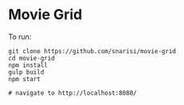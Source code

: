 # Movie Grid

To run:

```
git clone https://github.com/snarisi/movie-grid
cd movie-grid
npm install
gulp build
npm start

# navigate to http://localhost:8080/
```
